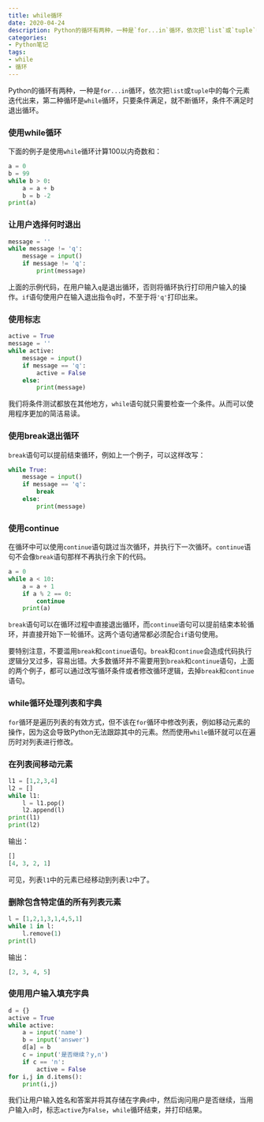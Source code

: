 ```yaml
---
title: while循环
date: 2020-04-24
description: Python的循环有两种，一种是`for...in`循环，依次把`list`或`tuple`中的每个元素迭代出来
categories:
- Python笔记
tags:
- while
- 循环
---
```


Python的循环有两种，一种是`for...in`循环，依次把`list`或`tuple`中的每个元素迭代出来，第二种循环是`while`循环，只要条件满足，就不断循环，条件不满足时退出循环。
### 使用while循环
下面的例子是使用`while`循环计算100以内奇数和：
```python
a = 0
b = 99
while b > 0:
	a = a + b
	b = b -2
print(a)
```
### 让用户选择何时退出
```python
message = ''
while message != 'q':
	message = input()
	if message != 'q':
		print(message)
```
上面的示例代码，在用户输入`q`是退出循环，否则将循环执行打印用户输入的操作。`if`语句使用户在输入退出指令`q`时，不至于将`'q'`打印出来。

### 使用标志
```python
active = True
message = ''
while active:
	message = input()
	if message == 'q':
		active = False
	else:
		print(message)
```
我们将条件测试都放在其他地方，`while`语句就只需要检查一个条件。从而可以使用程序更加的简洁易读。

### 使用break退出循环
`break`语句可以提前结束循环，例如上一个例子，可以这样改写：
```python
while True:
	message = input()
	if message == 'q':
		break
	else:
		print(message)
```

### 使用continue
在循环中可以使用`continue`语句跳过当次循环，并执行下一次循环。`continue`语句不会像`break`语句那样不再执行余下的代码。
```python
a = 0
while a < 10:
	a = a + 1
	if a % 2 == 0:
		continue
	print(a)
```
`break`语句可以在循环过程中直接退出循环，而`continue`语句可以提前结束本轮循环，并直接开始下一轮循环。这两个语句通常都必须配合`if`语句使用。

要特别注意，不要滥用`break`和`continue`语句。`break`和`continue`会造成代码执行逻辑分叉过多，容易出错。大多数循环并不需要用到`break`和`continue`语句，上面的两个例子，都可以通过改写循环条件或者修改循环逻辑，去掉`break`和`continue`语句。

### while循环处理列表和字典
`for`循环是遍历列表的有效方式，但不该在`for`循环中修改列表，例如移动元素的操作，因为这会导致Python无法跟踪其中的元素。然而使用`while`循环就可以在遍历时对列表进行修改。
### 在列表间移动元素
```python
l1 = [1,2,3,4]
l2 = []
while l1:
	l = l1.pop()
	l2.append(l)
print(l1)
print(l2)
```
输出：
```python
[]
[4, 3, 2, 1]
```
可见，列表`l1`中的元素已经移动到列表`l2`中了。

### 删除包含特定值的所有列表元素

```python
l = [1,2,1,3,1,4,5,1]
while 1 in l:
	l.remove(1)
print(l)
```
输出：
```python
[2, 3, 4, 5]
```
### 使用用户输入填充字典
```python
d = {}
active = True
while active:
	a = input('name')
	b = input('answer')
	d[a] = b
	c = input('是否继续？y,n')
	if c == 'n':
		active = False
for i,j in d.items():
	print(i,j)
```
我们让用户输入姓名和答案并将其存储在字典`d`中，然后询问用户是否继续，当用户输入`n`时，标志`active`为`False`，`while`循环结束，并打印结果。
